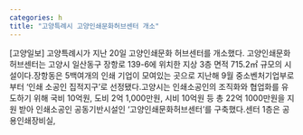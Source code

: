 ```yaml
---
categories: h
title: "고양특례시 고양인쇄문화허브센터 개소"
---
```

[고양일보] 고양특례시가 지난 20일 고양인쇄문화 허브센터를 개소했다. 고양인쇄문화 허브센터는 고양시 일산동구 장항로 139-6에 위치한 지상 3층 면적 715.2㎡ 규모의 시설이다.장항동은 5백여개의 인쇄 기업이 모여있는 곳으로 지난해 9월 중소벤처기업부로부터 ‘인쇄 소공인 집적지구’로 선정됐다.고양시는 인쇄소공인의 조직화와 협업화를 유도하기 위해 국비 10억원, 도비 2억 1,000만원, 시비 10억원 등 총 22억 1000만원을 지원 받아 인쇄소공인 공동기반시설인 ‘고양인쇄문화허브센터’를 구축했다.센터 1층은 공용인쇄장비실,